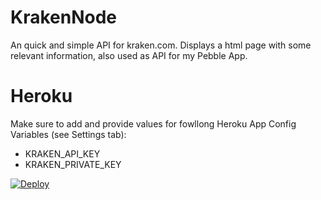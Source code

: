 # KrakenNode

An quick and simple API for kraken.com.
Displays a html page with some relevant information, also used as API for my Pebble App.


# Heroku

Make sure to add and provide values for fowllong Heroku App Config Variables (see Settings tab):

 - KRAKEN_API_KEY 
 - KRAKEN_PRIVATE_KEY

[![Deploy](https://www.herokucdn.com/deploy/button.png)](https://heroku.com/deploy?template=https://github.com/wimvdc/KrakenNode)
